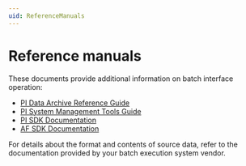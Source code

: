 ```yaml
---
uid: ReferenceManuals
---
```


# Reference manuals

These documents provide additional information on batch interface operation:

  * [PI Data Archive Reference Guide](https://livelibrary.osisoft.com/LiveLibrary/web/pub.xql?c=t&action=home&pub=server-v11&lang=en#addHistory=true&filename=Guid-B4F5E027-DE91-4E72-B603-84EF4C7525DB.xml&docid=Guid-8B8636B2-EF7E-42C9-B714-DCD98B424F70&inner_id=&tid=&query=&scope=&resource=&toc=false&eventType=lcContent.loadDocGuid-8B8636B2-EF7E-42C9-B714-DCD98B424F70)
  * [PI System Management Tools Guide](https://livelibrary.osisoft.com/LiveLibrary/web/pub.xql?c=t&action=home&pub=server-v11&lang=en#addHistory=true&filename=Guid-CE1C4D56-C643-4A17-A0CF-D1422909DFC9.xml&docid=Guid-E2B22636-70CD-449C-AC11-9B3A128A3DC0&inner_id=&tid=&query=&scope=&resource=&toc=false&eventType=lcContent.loadDocGuid-E2B22636-70CD-449C-AC11-9B3A128A3DC0)
  * [PI SDK Documentation](https://techsupport.osisoft.com/Documentation/PI-SDK/title.html)
  * [AF SDK Documentation](https://techsupport.osisoft.com/Documentation/PI-AF-SDK/html/1a02af4c-1bec-4804-a9ef-3c7300f5e2fc.htm)

For details about the format and contents of source data, refer to the documentation provided by your batch execution system vendor.